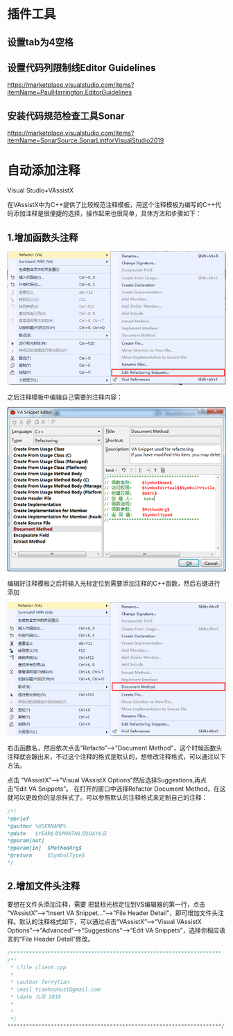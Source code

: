 # 插件工具

## 设置tab为4空格

## 设置代码列限制线Editor Guidelines

https://marketplace.visualstudio.com/items?itemName=PaulHarrington.EditorGuidelines

## 安装代码规范检查工具Sonar

https://marketplace.visualstudio.com/items?itemName=SonarSource.SonarLintforVisualStudio2019

# 自动添加注释

Visual Studio+VAssistX

在VAssistX中为C++提供了比较规范注释模板，用这个注释模板为编写的C++代码添加注释是很便捷的选择，操作起来也很简单，具体方法和步骤如下：

## 1.增加函数头注释

![](env.assets/20161026112749628)

之后注释模板中编辑自己需要的注释内容：

![](env.assets/20161026112916035)

编辑好注释模板之后将输入光标定位到需要添加注释的C++函数，然后右键进行添加

![](env.assets/20161026113223782)

右击函数名，然后依次点击“Refacto”–>“Document Method”，这个时候函数头注释就会蹦出来，不过这个注释的格式是默认的，想修改注释格式，可以通过以下方法。

点击 “VAssistX”–>“Visual VAssistX Options”然后选择Suggestions,再点击“Edit VA Snippets”。
在打开的窗口中选择Refactor Document Method，在这就可以更改你的显示样式了。可以参照默认的注释格式来定制自己的注释：

```c++
/*!
*@brief  
*@author %USERNAME%
*@date   $YEAR$年$MONTH$月$DAY$日
*@param[out] 
*@param[in]  $MethodArg$  
*@return     $SymbolType$  
*/
```

## 2.增加文件头注释 

要想在文件头添加注释，需要
把鼠标光标定位到VS编辑器的第一行，点击 “VAssistX”–>“Insert VA Snippet…”—>“File Header Detail”，即可增加文件头注释。默认的注释格式如下，可以通过点击“VAssistX”–>“Visual VAssistX Options”—>“Advanced”—>“Suggestions”—>“Edit VA Snippets”，选择你相应语言的“File Header Detail”修改。

```c++
/********************************************************************
/*!
 * \file client.cpp
 *
 * \author TerryTian
 * \mail tianhaohust@gmail.com
 * \date 九月 2016
 *
 * 
 */
*********************************************************************/
```


